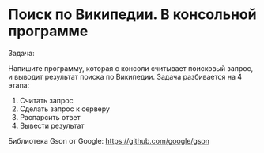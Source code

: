 # Поиск по Википедии. В консольной программе

Задача:

Напишите программу, которая с консоли считывает поисковый запрос, и выводит результат поиска по Википедии. Задача разбивается на 4 этапа:
1. Считать запрос
2. Сделать запрос к серверу
3. Распарсить ответ
4. Вывести результат

Библиотека Gson от Google:
https://github.com/google/gson

